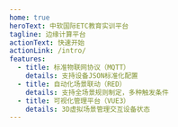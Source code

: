 ```yaml
---
home: true
heroText: 中软国际ETC教育实训平台
tagline: 边缘计算平台
actionText: 快速开始
actionLink: /intro/
features:
  - title: 标准物联网协议（MQTT）
    details: 支持设备JSON标准化配置
  - title: 自动化场景联动（RED）
    details: 支持全场景规则制定，多种触发条件
  - title: 可视化管理平台（VUE3）
    details: 3D虚拟场景管理交互设备状态
---
```

